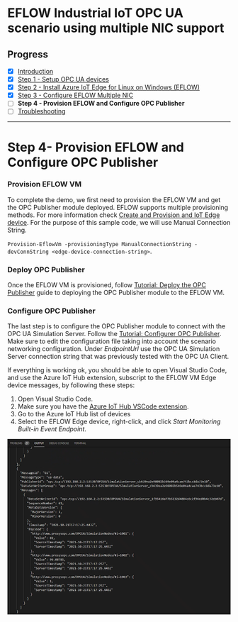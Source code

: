 # EFLOW Industrial IoT OPC UA scenario using multiple NIC support
## Progress

- [x] [Introduction](../README.md)  
- [x] [Step 1 - Setup OPC UA devices](./Setup%20OPC%20UA%20Devices.MD) 
- [x] [Step 2 - Install Azure IoT Edge for Linux on Windows (EFLOW)](./Install%20Azure%20IoT%20Edge%20for%20Linux%20on%20Windows.MD)
- [x] [Step 3 - Configure EFLOW Multiple NIC](./Configure%20EFLOW%20Multiple%20NIC.MD)
- [ ] **Step 4 - Provision EFLOW and Configure OPC Publisher**
- [ ] [Troubleshooting](./Troubleshooting.MD)  
---


# Step 4- Provision EFLOW and Configure OPC Publisher

### Provision EFLOW VM
To complete the demo, we first need to provision the EFLOW VM and get the OPC Publisher module deployed. EFLOW supports multiple provisioning methods. For more information check [Create and Provision and IoT Edge device](https://docs.microsoft.com/en-us/azure/iot-edge/how-to-create-iot-edge-device?view=iotedge-2018-06). For the purpose of this sample code, we will use Manual Connection String. 

`Provision-EflowVm -provisioningType ManualConnectionString -devConnString <edge-device-connection-string>`.

### Deploy OPC Publisher

Once the EFLOW VM is provisioned, follow [Tutorial: Deploy the OPC Publisher](https://docs.microsoft.com/en-us/azure/industrial-iot/tutorial-publisher-deploy-opc-publisher-standalone) guide to deploying the OPC Publisher module to the EFLOW VM.

### Configure OPC Publisher

The last step is to configure the OPC Publisher module to connect with the OPC UA Simulation Server. Follow the [Tutorial: Configurer OPC Publisher](https://docs.microsoft.com/en-us/azure/industrial-iot/tutorial-publisher-configure-opc-publisher). Make sure to edit the configuration file taking into account the scenario networking configuration. Under _EndpointUrl_ use the OPC UA Simulation Server connection string that was previously tested with the OPC UA Client. 

If everything is working ok, you should be able to open Visual Studio Code, and use the Azure IoT Hub extension, subscript to the EFLOW VM Edge device messages, by following these steps:

1. Open Visual Studio Code.
2. Make sure you have the [Azure IoT Hub VSCode extension](https://marketplace.visualstudio.com/items?itemName=vsciot-vscode.azure-iot-toolkit).
3. Go to the Azure IoT Hub list of devices
4. Select the EFLOW Edge device, right-click, and click _Start Monitoring Built-in Event Endpoint_.

![VsCode Output](./../Images/vscode-output.png)


